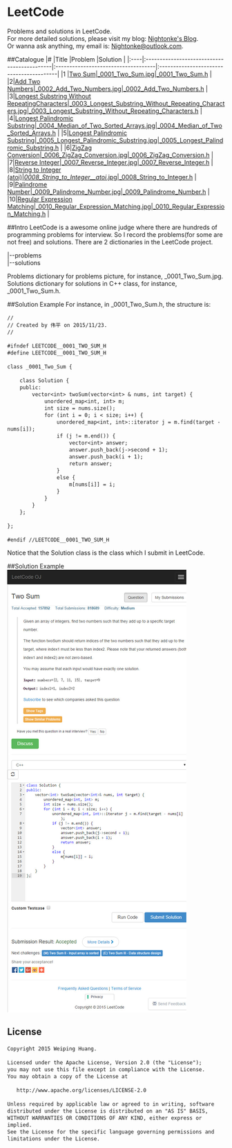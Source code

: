 # LeetCode
Problems and solutions in LeetCode.  
For more detailed solutions, please visit my blog: [Nightonke's Blog](http://blog.csdn.net/u012925008).  
Or wanna ask anything, my email is: Nightonke@outlook.com.

##Catalogue
|#    |Title                                        |Problem                              |Solution                                  |
|:----|:--------------------------------------------|:------------------------------------|:-----------------------------------------|
|1    |[Two Sum](https://leetcode.com/problems/two-sum/)|[_0001_Two_Sum.jpg](https://github.com/Nightonke/LeetCode/blob/master/leetcode/problems/_0001_Two_Sum.jpg)|[_0001_Two_Sum.h](https://github.com/Nightonke/LeetCode/blob/master/leetcode/solutions/_0001_Two_Sum.h)
|
|2|[Add Two Numbers](https://leetcode.com/problems/add-two-numbers/)|[_0002_Add_Two_Numbers.jpg](https://github.com/Nightonke/LeetCode/blob/master/leetcode/problems/_0002_Add_Two_Numbers.jpg)|[_0002_Add_Two_Numbers.h](https://github.com/Nightonke/LeetCode/blob/master/leetcode/solutions/_0002_Add_Two_Numbers.h)
|
|3|[Longest Substring Without RepeatingCharacters](https://leetcode.com/problems/longest-substring-without-repeating-characters/)|[_0003_Longest_Substring_Without_Repeating_Characters.jpg](https://github.com/Nightonke/LeetCode/blob/master/leetcode/problems/_0003_Longest_Substring_Without_Repeating_Characters.jpg)|[_0003_Longest_Substring_Without_Repeating_Characters.h](https://github.com/Nightonke/LeetCode/blob/master/leetcode/solutions/_0003_Longest_Substring_Without_Repeating_Characters.h)
|
|4|[Longest Palindromic Substring](https://leetcode.com/problems/longest-palindromic-substring/)|[_0004_Median_of_Two_Sorted_Arrays.jpg](https://github.com/Nightonke/LeetCode/blob/master/leetcode/problems/_0004_Median_of_Two_Sorted_Arrays.jpg)|[_0004_Median_of_Two_Sorted_Arrays.h](https://github.com/Nightonke/LeetCode/blob/master/leetcode/solutions/_0004_Median_of_Two_Sorted_Arrays.h)
|
|5|[Longest Palindromic Substring](https://leetcode.com/problems/longest-palindromic-substring/)|[_0005_Longest_Palindromic_Substring.jpg](https://github.com/Nightonke/LeetCode/blob/master/leetcode/problems/_0005_Longest_Palindromic_Substring.jpg)|[_0005_Longest_Palindromic_Substring.h](https://github.com/Nightonke/LeetCode/blob/master/leetcode/solutions/_0005_Longest_Palindromic_Substring.h)
|
|6|[ZigZag Conversion](https://leetcode.com/problems/zigzag-conversion/)|[_0006_ZigZag_Conversion.jpg](https://github.com/Nightonke/LeetCode/blob/master/leetcode/problems/_0006_ZigZag_Conversion.jpg)|[_0006_ZigZag_Conversion.h](https://github.com/Nightonke/LeetCode/blob/master/leetcode/solutions/_0006_ZigZag_Conversion.h)
|
|7|[Reverse Integer](https://leetcode.com/problems/reverse-integer/)|[_0007_Reverse_Integer.jpg](https://github.com/Nightonke/LeetCode/blob/master/leetcode/problems/_0007_Reverse_Integer.jpg)|[_0007_Reverse_Integer.h](https://github.com/Nightonke/LeetCode/blob/master/leetcode/solutions/_0007_Reverse_Integer.h)
|
|8|[String to Integer (atoi)](https://leetcode.com/problems/string-to-integer-atoi/)|[_0008_String_to_Integer__atoi_.jpg](https://github.com/Nightonke/LeetCode/blob/master/leetcode/problems/_0008_String_to_Integer__atoi_.jpg)|[_0008_String_to_Integer.h](https://github.com/Nightonke/LeetCode/blob/master/leetcode/solutions/_0008_String_to_Integer.h)
|
|9|[Palindrome Number](https://leetcode.com/problems/palindrome-number/)|[_0009_Palindrome_Number.jpg](https://github.com/Nightonke/LeetCode/blob/master/leetcode/problems/_0009_Palindrome_Number.jpg)|[_0009_Palindrome_Number.h](https://github.com/Nightonke/LeetCode/blob/master/leetcode/solutions/_0009_Palindrome_Number.h)
|
|10|[Regular Expression Matching](https://leetcode.com/problems/regular-expression-matching/)|[_0010_Regular_Expression_Matching.jpg](https://github.com/Nightonke/LeetCode/blob/master/leetcode/problems/_0010_Regular_Expression_Matching.jpg)|[_0010_Regular_Expression_Matching.h](https://github.com/Nightonke/LeetCode/blob/master/leetcode/solutions/_0010_Regular_Expression_Matching.h)
|

##Intro
LeetCode is a awesome online judge where there are hundreds of programming problems for interview. 
So I record the problems(for some are not free) and solutions.
There are 2 dictionaries in the LeetCode project.  
  
|--problems  
|--solutions  
  
Problems dictionary for problems picture, for instance, _0001_Two_Sum.jpg.  
Solutions dictionary for solutions in C++ class, for instance, _0001_Two_Sum.h.  

##Solution Example
For instance, in _0001_Two_Sum.h, the structure is:  

```
//
// Created by 伟平 on 2015/11/23.
//

#ifndef LEETCODE__0001_TWO_SUM_H
#define LEETCODE__0001_TWO_SUM_H

class _0001_Two_Sum {

    class Solution {
    public:
        vector<int> twoSum(vector<int> & nums, int target) {
            unordered_map<int, int> m;
            int size = nums.size();
            for (int i = 0; i < size; i++) {
                unordered_map<int, int>::iterator j = m.find(target - nums[i]);
                if (j != m.end()) {
                    vector<int> answer;
                    answer.push_back(j->second + 1);
                    answer.push_back(i + 1);
                    return answer;
                }
                else {
                    m[nums[i]] = i;
                }
            }
        }
    };

};

#endif //LEETCODE__0001_TWO_SUM_H
```
Notice that the Solution class is the class which I submit in LeetCode.

##Solution Example
![_0001_Two_Sum.jpg](https://github.com/Nightonke/LeetCode/blob/master/leetcode/problems/_0001_Two_Sum.jpg)

License
--------

    Copyright 2015 Weiping Huang.

    Licensed under the Apache License, Version 2.0 (the "License");
    you may not use this file except in compliance with the License.
    You may obtain a copy of the License at

       http://www.apache.org/licenses/LICENSE-2.0

    Unless required by applicable law or agreed to in writing, software
    distributed under the License is distributed on an "AS IS" BASIS,
    WITHOUT WARRANTIES OR CONDITIONS OF ANY KIND, either express or implied.
    See the License for the specific language governing permissions and
    limitations under the License.
